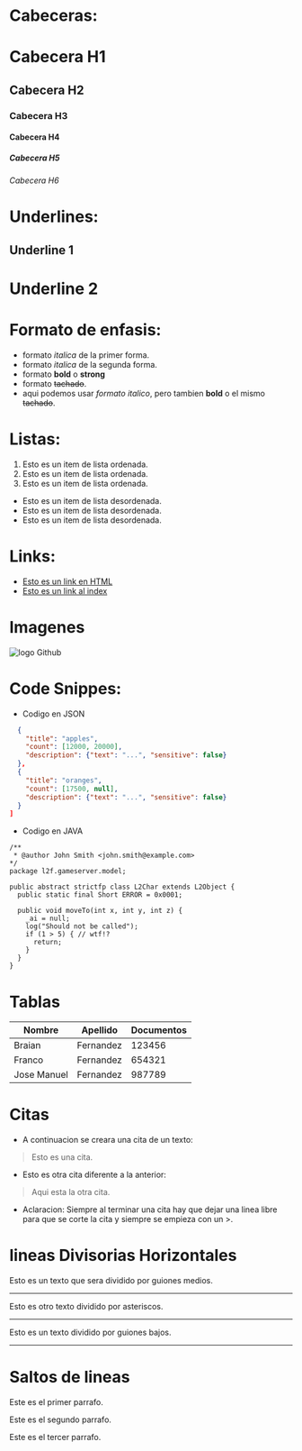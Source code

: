 # Cabeceras:

# Cabecera H1
## Cabecera H2
### Cabecera H3
#### Cabecera H4
##### Cabecera H5
###### Cabecera H6

# Underlines:
Underline 1
-------------

Underline 2
============

# Formato de enfasis:
- formato *italica* de la primer forma.
- formato _italica_ de la segunda forma.
- formato **bold** o __strong__ 
- formato ~~tachado~~.
- aqui podemos usar *formato italico*, pero tambien __bold__ o el mismo ~~tachado~~.

# Listas:

1. Esto es un item de lista ordenada.
2. Esto es un item de lista ordenada.
3. Esto es un item de lista ordenada.
- Esto es un item de lista desordenada.
- Esto es un item de lista desordenada.
- Esto es un item de lista desordenada.

# Links:
- <a href ="http://www.google.com"> Esto es un link en HTML</a>
- [Esto es un link al index](index.html)

# Imagenes
![logo Github](https://e7.pngegg.com/pngimages/914/758/png-clipart-github-social-media-computer-icons-logo-android-github-logo-computer-wallpaper.png)

# Code Snippes:
- Codigo en JSON
``` JSON [
  {
    "title": "apples",
    "count": [12000, 20000],
    "description": {"text": "...", "sensitive": false}
  },
  {
    "title": "oranges",
    "count": [17500, null],
    "description": {"text": "...", "sensitive": false}
  }
]
```
- Codigo en JAVA
``` 
/**
 * @author John Smith <john.smith@example.com>
*/
package l2f.gameserver.model;

public abstract strictfp class L2Char extends L2Object {
  public static final Short ERROR = 0x0001;

  public void moveTo(int x, int y, int z) {
    _ai = null;
    log("Should not be called");
    if (1 > 5) { // wtf!?
      return;
    }
  }
}
```

# Tablas

| Nombre | Apellido | Documentos  |
|--------| -------- | ----------- |
| Braian| Fernandez | 123456|
|Franco | Fernandez | 654321|
|Jose Manuel| Fernandez| 987789|

# Citas

- A continuacion se creara una cita de un texto:
> Esto es una cita.

- Esto es otra cita diferente a la anterior:
> Aqui esta la otra cita. 

- Aclaracion: Siempre al terminar una cita hay que dejar una linea libre para que se corte la cita y siempre se empieza con un >.

# lineas Divisorias Horizontales
Esto es un texto que sera dividido por guiones medios.

----------------

Esto es otro texto dividido por asteriscos.

****

Esto es un texto dividido por guiones bajos.

_______________

# Saltos de lineas

Este es el primer parrafo.

Este es el segundo parrafo.

Este es el tercer parrafo.

